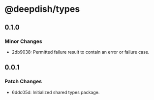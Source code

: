# @deepdish/types

## 0.1.0

### Minor Changes

- 2db9038: Permitted failure result to contain an error or failure case.

## 0.0.1

### Patch Changes

- 6ddc05d: Initialized shared types package.
